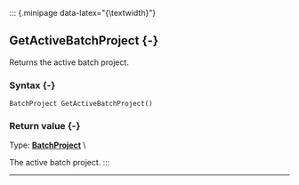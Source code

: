 ::: {.minipage data-latex="{\textwidth}"}
## GetActiveBatchProject {-}

Returns the active batch project.

### Syntax {-}

```{sql}
BatchProject GetActiveBatchProject()
```

### Return value {-}

Type: **[BatchProject](#batchproject)** \

The active batch project.
:::

***